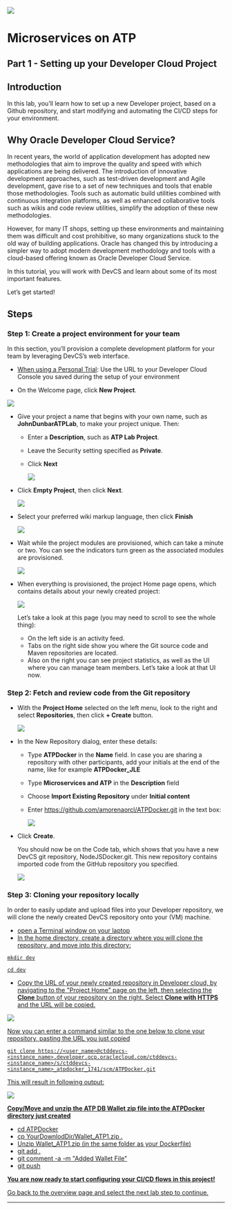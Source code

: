 
![](../../common/images/customer.logo2.png)
# Microservices on ATP #

## Part 1 - Setting up your Developer Cloud Project ##

## Introduction ##

In this lab, you’ll learn how to set up a new Developer project, based on a Github repository, and start modifying and automating the CI/CD steps for your environment.

## Why Oracle Developer Cloud Service? 

In recent years, the world of application development has adopted new methodologies that aim to improve the quality and speed with which applications are being delivered. The introduction of innovative development approaches, such as test-driven development and Agile development, gave rise to a set of new techniques and tools that enable those methodologies. Tools such as automatic build utilities combined with continuous integration platforms, as well as enhanced collaborative tools such as wikis and code review utilities, simplify the adoption of these new methodologies. 

However, for many IT shops, setting up these environments and maintaining them was difficult and cost prohibitive, so many organizations stuck to the old way of building applications. Oracle has changed this by introducing a simpler way to adopt modern development methodology and tools with a cloud-based offering known as Oracle Developer Cloud Service.

In this tutorial, you will work with DevCS and learn about some of its most important features.  

Let’s get started! 

## Steps

### Step 1: Create a project environment for your team

In this section, you’ll provision a complete development platform for your team by leveraging DevCS’s web interface.

  - <u>When using a Personal Trial</u>: Use the URL to your Developer Cloud Console you saved during the setup of your environment 

- On the Welcome page, click **New Project**.


![](images/150/image001-2.png)


- Give your project a name that begins with your own name, such as **JohnDunbarATPLab**, to make your project unique.  Then: 

  - Enter a **Description**, such as **ATP Lab Project**.

  - Leave the Security setting specified as **Private**.

  - Click **Next**

    ![](images/150/image002.png)

- Click **Empty Project**, then click **Next**.

  ![](images/150/image003.png)

- Select your preferred wiki markup language, then click **Finish**

  ![](images/150/image004.png)

- Wait while the project modules are provisioned, which can take a minute or two. You can see the indicators turn green as the associated modules are provisioned.

  ![](images/150/image005.png)

- When everything is provisioned, the project Home page opens, which contains details about your newly created project:

  ![](images/150/image006.png)

  Let’s take a look at this page (you may need to scroll to see the whole thing): 
  - On the left side is an activity feed. 
  - Tabs on the right side show you where the Git source code and Maven repositories are located.
  - Also on the right you can see project statistics, as well as the UI where you can manage team members.  Let’s take a look at that UI now. 


### Step 2:  Fetch and review code from the Git repository

- With the **Project Home** selected on the left menu, look to the right and select **Repositories**, then click **+ Create** button.

  ![](images/150/image006-2.png)

- In the New Repository dialog, enter these details: 
  - Type **ATPDocker** in the **Name** field.  In case you are sharing a repository with other participants, add your initials at the end of the name, like for example **ATPDocker_JLE**

  - Type **Microservices and ATP** in the **Description** field

  - Choose **Import Existing Repository** under **Initial content**

  - Enter https://github.com/amorenaorcl/ATPDocker.git in the text box: 

    ![](images/150/image10-2.png)

- Click **Create**.

  You should now be on the Code tab, which shows that you have a new DevCS git repository, NodeJSDocker.git.  This new repository contains imported code from the GitHub repository you specified.

  ![](images/150/image011-2.png)


### Step 3:  Cloning your repository locally

In order to easily update and upload files into your Developer repository, we will clone the newly created DevCS repository onto your (VM) machine.

- <u>open a Terminal window on your laptop
- In the home directory, create a directory where you will clone the repository, and move into this directory:

```
mkdir dev

cd dev
```

- Copy the URL of your newly created repository in Developer cloud, by navigating to the "Project Home" page on the left, then selecting the **Clone** button of your repository on the right.  Select **Clone with HTTPS** and the URL will be copied.

![](images/150/image013.png)

Now you can enter a command similar to the one below to clone your repository, pasting the URL you just copied 

`git clone https://<user_name>@ctddevcs-<instance_name>.developer.ocp.oraclecloud.com/ctddevcs-<instance_name>/s/ctddevcs-<instance_name>_atpdocker_1741/scm/ATPDocker.git`

This will result in following output:

![](images/150/image014.png)

**Copy/Move and unzip the ATP DB Wallet zip file into the ATPDocker directory just created**

- cd ATPDocker
- cp YourDownlodDir/Wallet_ATP1.zip .
- Unzip Wallet_ATP1.zip (in the same folder as your Dockerfile)
- git add .
- git comment -a -m "Added Wallet File"
- git push

**You are now ready to start configuring your CI/CD flows in this project!**

Go back to the overview page and select the next lab step to continue.

---

